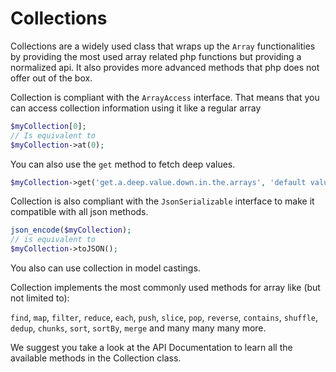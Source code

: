 # Collections <Badge type="tip" text="3.0.0" />

Collections are a widely used class that wraps up the `Array` functionalities by providing the most used array related
php functions but providing a normalized api. It also provides more advanced methods that php does not offer out of the box.

Collection is compliant with the `ArrayAccess` interface. That means that you can access collection information using it like
a regular array

```php
$myCollection[0];
// Is equivalent to
$myCollection->at(0);
```

You can also use the `get` method to fetch deep values.

```php
$myCollection->get('get.a.deep.value.down.in.the.arrays', 'default value');
```

Collection is also compliant with the `JsonSerializable` interface to make it compatible with all json methods.

```php
json_encode($myCollection);
// is equivalent to
$myCollection->toJSON();
```

You also can use collection in model castings.

Collection implements the most commonly used methods for array like (but not limited to):

`find`, `map`, `filter`, `reduce`,  `each`, `push`, `slice`, `pop`, `reverse`, `contains`, `shuffle`, `dedup`, `chunks`,
`sort`, `sortBy`, `merge` and many many many more.

We suggest you take a look at the API Documentation to learn all the available methods in the Collection class.